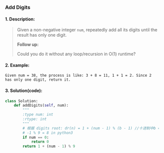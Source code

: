 ### Add Digits

#### 1. Description:

> Given a non-negative integer `num`, repeatedly add all its digits until the result has only one digit.
>
> **Follow up:**
>
> Could you do it without any loop/recursion in O(1) runtime?

#### 2. Example:

```
Given num = 38, the process is like: 3 + 8 = 11, 1 + 1 = 2. Since 2 has only one digit, return it.
```

#### 3. Solution(code):

```python
class Solution:
    def addDigits(self, num):
        """
        :type num: int
        :rtype: int
        """
        # 根据 digits root: dr(n) = 1 + (num - 1) % (b - 1) //十进制中b = 10
        # -1 % 9 = 8 in python3
        if num == 0:
            return 0
        return 1 + (num - 1) % 9
```

